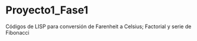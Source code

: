 # Proyecto1_Fase1
Códigos de LISP para conversión de Farenheit a Celsius; Factorial y serie de Fibonacci
